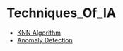 # Techniques_Of_IA

 * [KNN Algorithm](https://williamparlow.github.io/techniques-of-ia/test_environment/Algorithm%20KNN/js/index.html)
 * [Anomaly Detection](https://williamparlow.github.io/techniques-of-ia/tecnology/Js%20-%20Anomaly%20Detection)
